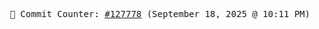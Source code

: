 <p align="center">
    <samp>
        📮 Commit Counter: <a href="https://github.com/Javascript-void0/Javascript-void0/commits/main">#127778</a> (September 18, 2025 @ 10:11 PM)
    </samp>
</p>